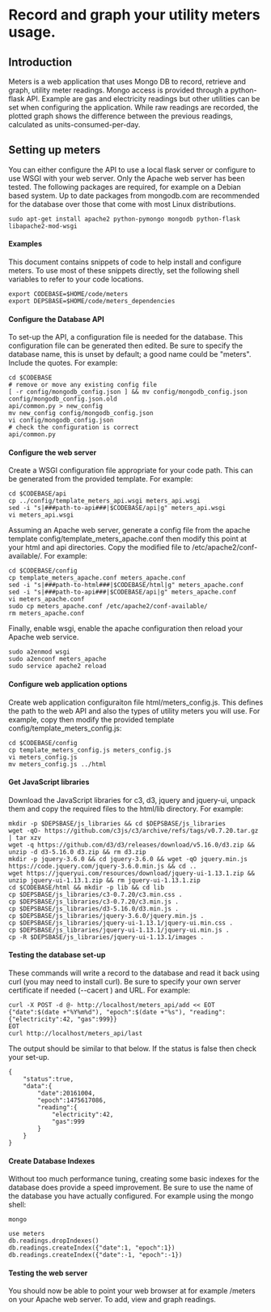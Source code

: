 # Record and graph your utility meters usage.

## Introduction

Meters is a web application that uses Mongo DB to record, retrieve and 
graph, utility meter readings. Mongo access is provided through a 
python-flask API. Example are gas and electricity readings but other 
utilities can be set when configuring the application. While raw 
readings are recorded, the plotted graph shows the difference between 
the previous readings, calculated as units-consumed-per-day.

## Setting up meters

You can either configure the API to use a local flask server or
configure to use WSGI with your web server. Only the Apache web server
has been tested.  The following packages are required, for example on a
Debian based system. Up to date packages from mongodb.com are
recommended for the database over those that come with most Linux
distributions.

```
sudo apt-get install apache2 python-pymongo mongodb python-flask libapache2-mod-wsgi
```

#### Examples

This document contains snippets of code to help install and configure 
meters.  To use most of these snippets directly, set the following 
shell variables to refer to your code locations.

```
export CODEBASE=$HOME/code/meters
export DEPSBASE=$HOME/code/meters_dependencies
```

#### Configure the Database API

To set-up the API, a configuration file is needed for the database. 
This configuration file can be generated then edited. Be sure to 
specify the database name, this is unset by default; a good name could 
be "meters".  Include the quotes.  For example:

```
cd $CODEBASE
# remove or move any existing config file
[ -r config/mongodb_config.json ] && mv config/mongodb_config.json config/mongodb_config.json.old
api/common.py > new_config
mv new_config config/mongodb_config.json
vi config/mongodb_config.json
# check the configuration is correct
api/common.py
```

#### Configure the web server

Create a WSGI configuration file appropriate for your code path.  This
can be generated from the provided template. For example:

```
cd $CODEBASE/api
cp ../config/template_meters_api.wsgi meters_api.wsgi
sed -i "s|###path-to-api###|$CODEBASE/api|g" meters_api.wsgi
vi meters_api.wsgi
```

Assuming an Apache web server, generate a config file from the apache
template config/template_meters_apache.conf then modify this point at
your html and api directories.  Copy the modified file to
/etc/apache2/conf-available/. For example:

```
cd $CODEBASE/config
cp template_meters_apache.conf meters_apache.conf
sed -i "s|###path-to-html###|$CODEBASE/html|g" meters_apache.conf
sed -i "s|###path-to-api###|$CODEBASE/api|g" meters_apache.conf
vi meters_apache.conf
sudo cp meters_apache.conf /etc/apache2/conf-available/
rm meters_apache.conf
```

Finally, enable wsgi, enable the apache configuration then reload your 
Apache web service.

```
sudo a2enmod wsgi
sudo a2enconf meters_apache
sudo service apache2 reload
```

#### Configure web application options

Create web application configuraiton file html/meters_config.js.  This 
defines the path to the web API and also the types of utility meters 
you will use.  For example, copy then modify the provided template 
config/template_meters_config.js:

```
cd $CODEBASE/config
cp template_meters_config.js meters_config.js
vi meters_config.js
mv meters_config.js ../html
```

#### Get JavaScript libraries

Download the JavaScript libraries for c3, d3, jquery and jquery-ui, 
unpack them and copy the required files to the html/lib directory. For 
example:

```
mkdir -p $DEPSBASE/js_libraries && cd $DEPSBASE/js_libraries
wget -qO- https://github.com/c3js/c3/archive/refs/tags/v0.7.20.tar.gz | tar xzv
wget -q https://github.com/d3/d3/releases/download/v5.16.0/d3.zip && unzip -d d3-5.16.0 d3.zip && rm d3.zip
mkdir -p jquery-3.6.0 && cd jquery-3.6.0 && wget -qO jquery.min.js https://code.jquery.com/jquery-3.6.0.min.js && cd ..
wget https://jqueryui.com/resources/download/jquery-ui-1.13.1.zip && unzip jquery-ui-1.13.1.zip && rm jquery-ui-1.13.1.zip
cd $CODEBASE/html && mkdir -p lib && cd lib
cp $DEPSBASE/js_libraries/c3-0.7.20/c3.min.css .
cp $DEPSBASE/js_libraries/c3-0.7.20/c3.min.js .
cp $DEPSBASE/js_libraries/d3-5.16.0/d3.min.js .
cp $DEPSBASE/js_libraries/jquery-3.6.0/jquery.min.js .
cp $DEPSBASE/js_libraries/jquery-ui-1.13.1/jquery-ui.min.css .
cp $DEPSBASE/js_libraries/jquery-ui-1.13.1/jquery-ui.min.js .
cp -R $DEPSBASE/js_libraries/jquery-ui-1.13.1/images .
```

#### Testing the database set-up

These commands will write a record to the database and read it back 
using curl (you may need to install curl). Be sure to specify your own 
server certificate if needed (--cacert <file>) and URL. For example:

```
curl -X POST -d @- http://localhost/meters_api/add << EOT
{"date":$(date +"%Y%m%d"), "epoch":$(date +"%s"), "reading":{"electricity":42, "gas":999}}
EOT
curl http://localhost/meters_api/last
```

The output should be similar to that below. If the status is false then check 
your set-up.

```
{
    "status":true,
    "data":{
        "date":20161004,
        "epoch":1475617086,
        "reading":{
            "electricity":42,
            "gas":999
        }
    }
}
```

#### Create Database Indexes

Without too much performance tuning, creating some basic indexes for
the database does provide a speed improvement.  Be sure to use the name
of the database you have actually configured.  For example using the
mongo shell:

```
mongo

use meters
db.readings.dropIndexes()
db.readings.createIndex({"date":1, "epoch":1})
db.readings.createIndex({"date":-1, "epoch":-1})
```

#### Testing the web server

You should now be able to point your web browser at for example /meters 
on your Apache web server. To add, view and graph readings. 
